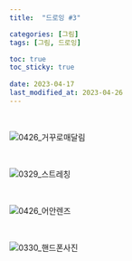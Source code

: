 ```yaml
---
title:  "드로잉 #3"

categories: [그림]
tags: [그림, 드로잉]

toc: true
toc_sticky: true
 
date: 2023-04-17
last_modified_at: 2023-04-26
---
```


<br>

![0426_거꾸로매달림](https://user-images.githubusercontent.com/96360829/234596603-982b5802-e07f-47dd-81b9-e0d0c421d1d6.png)

<br>

![0329_스트레칭](https://user-images.githubusercontent.com/96360829/232403973-cf7ac49b-9fd8-4358-bb45-479202df0b5a.png)

<br>

![0426_어안렌즈](https://user-images.githubusercontent.com/96360829/234589438-24310db0-a5f8-4490-9f11-c7639d83e6f6.png)

<br>

![0330_핸드폰사진](https://user-images.githubusercontent.com/96360829/234612539-af24728a-2a74-4c31-9f3f-af5e6802acdd.png)